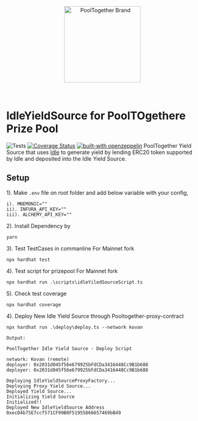 <p align="center">
  <a href="https://github.com/pooltogether/pooltogether--brand-assets">
    <img src="https://github.com/pooltogether/pooltogether--brand-assets/blob/977e03604c49c63314450b5d432fe57d34747c66/logo/pooltogether-logo--purple-gradient.png?raw=true" alt="PoolTogether Brand" style="max-width:100%;" width="200">
  </a>
</p>

<br />

# IdleYieldSource for PoolTOgethere Prize Pool

![Tests](https://github.com/pooltogether/aave-yield-source/actions/workflows/main.yml/badge.svg)
[![Coverage Status](https://coveralls.io/repos/github.com/sunnyRK/IdleYieldSource-PoolTogether/badge.svg)](https://coveralls.io/github.com/sunnyRK/IdleYieldSource-PoolTogether)
[![built-with openzeppelin](https://img.shields.io/badge/built%20with-OpenZeppelin-3677FF)](https://docs.openzeppelin.com/)
PoolTogether Yield Source that uses [Idle](https://idle.finance/) to generate yield by lending ERC20 token supported by Idle and deposited into the Idle Yield Source.

## Setup

1). Make `.env` file on root folder and add below variable with your config,  

    i). MNEMONIC=""  
    ii). INFURA_API_KEY=""  
    iii). ALCHEMY_API_KEY=""  

2). Install Dependency by 
    
    yarn 
 
3). Test TestCases in commanline For Mainnet fork
        
    npx hardhat test

4). Test script for prizepool For Mainnet fork

    npx hardhat run .\scripts\idleYiledSourceScript.ts

5). Check test coverage

    npx hardhat coverage

4). Deploy New Idle Yield Source through Pooltogether-proxy-contract

    npx hardhat run .\deploy\deploy.ts --network kovan

    Output:

    PoolTogether Idle Yield Source - Deploy Script

    network: Kovan (remote)
    deployer: 0x2031d045f56e679925bFdCDa3416448Cc9B1b688
    deployer: 0x2031d045f56e679925bFdCDa3416448Cc9B1b688

    Deploying IdleYieldSourceProxyFactory...
    Deploying Proxy Yield Source...
    Deployed Yield Source...
    Initializing Yield Source
    Initialized!!
    Deployed New IdleYieldSource Address 0xecD4b75E7ccf571CF99B0F51955866657469bB49